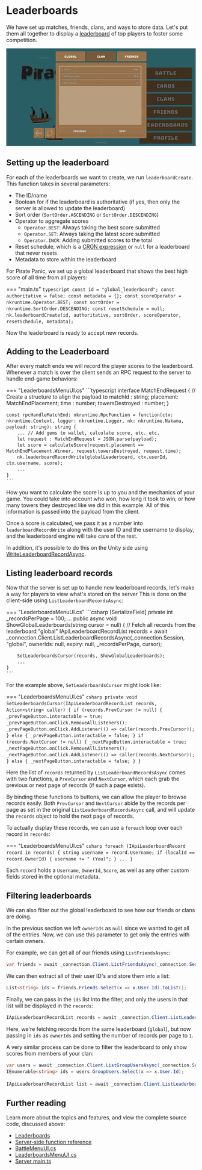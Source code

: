 # Leaderboards

We have set up matches, friends, clans, and ways to store data. Let's put them all together to display a [leaderboard](../../../concepts/leaderboards.md) of top players to foster some competition.

![Leaderboard](images/leaderboard.png)

## Setting up the leaderboard

For each of the leaderboards we want to create, we run `leaderboardCreate`. This function takes in several parameters:

* The ID/name
* Boolean for if the leaderboard is authoritative (if yes, then only the server is allowed to update the leaderboard)
* Sort order (`SortOrder.ASCENDING` or `SortOrder.DESCENDING`)
* Operator to aggregate scores
    * `Operator.BEST`: Always taking the best score submitted
    * `Operator.SET`: Always taking the latest score submitted
    * `Operator.INCR`: Adding submitted scores to the total
*  Reset schedule, which is a [CRON expression](https://en.wikipedia.org/wiki/Cron) or `null` for a leaderboard that never resets
*  Metadata to store within the leaderboard

For Pirate Panic, we set up a global leaderboard that shows the best high score of all time from all players:

=== "main.ts"
    ```typescript
    const id = "global_leaderboard";
    const authoritative = false;
    const metadata = {};
    const scoreOperator = nkruntime.Operator.BEST;
    const sortOrder = nkruntime.SortOrder.DESCENDING;
    const resetSchedule = null;
    nk.leaderboardCreate(id, authoritative, sortOrder, scoreOperator, resetSchedule, metadata);
    ```

Now the leaderboard is ready to accept new records.

## Adding to the Leaderboard

After every match ends we will record the player scores to the leaderboard. Whenever a match is over the client sends an RPC request to the server to handle end-game behaviors:

=== "LeaderboardsMenuUI.cs"
    ```typescript
    interface MatchEndRequest { // Create a structure to align the payload to
        matchId : string;
        placement: MatchEndPlacement;
        time : number;
        towersDestroyed : number;
    }


    const rpcHandleMatchEnd: nkruntime.RpcFunction = function(ctx: nkruntime.Context, logger: nkruntime.Logger, nk: nkruntime.Nakama, payload: string): string {
        ... // Add gems to wallet, calculate score, etc. etc.
        let request : MatchEndRequest = JSON.parse(payload);
        let score = calculateScore(request.placement == MatchEndPlacement.Winner, request.towersDestroyed, request.time);
        nk.leaderboardRecordWrite(globalLeaderboard, ctx.userId, ctx.username, score);
        ...
    }
    ```

How you want to calculate the score is up to you and the mechanics of your game. You could take into account who won, how long it took to win, or how many towers they destroyed like we did in this example. All of this information is passed into the payload from the client.

Once a score is calculated, we pass it as a number into `leaderboardRecordWrite` along with the user ID and the username to display, and the leaderboard engine will take care of the rest.

In addition, it's possible to do this on the Unity side using [WriteLeaderboardRecordAsync](../../../concepts/leaderboards.md#submit-a-score).

## Listing leaderboard records

Now that the server is set up to handle new leaderboard records, let's make a way for players to view what's stored on the server This is done on the client-side using `ListLeaderboardRecordsAsync`:

=== "LeaderboardsMenuUI.cs"
    ```csharp
    [SerializeField] private int _recordsPerPage = 100;
    ...
    public async void ShowGlobalLeaderboards(string cursor = null)
    {
        // Fetch all records from the leaderboard "global"
        IApiLeaderboardRecordList records = await _connection.Client.ListLeaderboardRecordsAsync(_connection.Session, "global", ownerIds: null, expiry: null, _recordsPerPage, cursor);

        SetLeaderboardsCursor(records, ShowGlobalLeaderboards);
        ...
    }
    ```

For the example above, `SetLeaderboardsCursor` might look like:

=== "LeaderboardsMenuUI.cs"
    ```csharp
    private void SetLeaderboardsCursor(IApiLeaderboardRecordList records, Action<string> caller)
    {
        if (records.PrevCursor != null) {
            _prevPageButton.interactable = true;
            _prevPageButton.onClick.RemoveAllListeners();
            _prevPageButton.onClick.AddListener(() => caller(records.PrevCursor));
        } else {
            _prevPageButton.interactable = false;
        }
        if (records.NextCursor != null) {
            _nextPageButton.interactable = true;
            _nextPageButton.onClick.RemoveAllListeners();
            _nextPageButton.onClick.AddListener(() => caller(records.NextCursor));
        } else {
            _nextPageButton.interactable = false;
        }
    }
    ```

Here the list of `records` returned by `ListLeaderboardRecordsAsync` comes with two functions, a `PrevCursor` and `NextCursor`, which each grab the previous or next page of records (if such a page exists).

By binding these functions to buttons, we can allow the player to browse records easily. Both `PrevCursor` and `NextCursor` abide by the records per page as set in the original `ListLeaderboardRecordsAsync` call, and will update the `records` object to hold the next page of records.

To actually display these records, we can use a `foreach` loop over each record in `records`:

=== "LeaderboardsMenuUI.cs"
    ```csharp
    foreach (IApiLeaderboardRecord record in records)
    {
        string username = record.Username;
        if (localId == record.OwnerId)
        {
            username += " (You)";
        }
        ...
    }
    ```

Each `record` holds a `Username`, `OwnerId`, `Score`, as well as any other custom fields stored in the optional metadata.

## Filtering leaderboards

We can also filter out the global leaderboard to see how our friends or clans are doing.

In the previous section we left `ownerIds` as `null` since we wanted to get all of the entries. Now, we can use this parameter to get only the entries with certain owners.

For example, we can get all of our friends using `ListFriendsAsync`:

```csharp
var friends = await _connection.Client.ListFriendsAsync(_connection.Session);
```

We can then extract all of their user ID's and store them into a list:

```csharp
List<string> ids = friends.Friends.Select(x => x.User.Id).ToList();
```

Finally, we can pass in the `ids` list into the filter, and only the users in that list will be displayed in the `records`:

```csharp
IApiLeaderboardRecordList records = await _connection.Client.ListLeaderboardRecordsAsync(_connection.Session, "global", ids, null, 1, cursor);
```

Here, we're fetching records from the same leaderboard (`global`), but now passing in `ids` as `ownerIds` and setting the number of records per page to `1`.

A very similar process can be done to filter the leaderboard to only show scores from members of your clan:

```csharp
var users = await _connection.Client.ListGroupUsersAsync(_connection.Session, _userClan.Group.Id, null, 1, null);
IEnumerable<string> ids = users.GroupUsers.Select(x => x.User.Id);

IApiLeaderboardRecordList list = await _connection.Client.ListLeaderboardRecordsAsync(_connection.Session, "global", ids, null, 1, cursor);
```

## Further reading

Learn more about the topics and features, and view the complete source code, discussed above:

* [Leaderboards](../../../concepts/leaderboards.md)
* [Server-side function reference](../../../server-framework/function-reference.md#leaderboards)
* [BattleMenuUI.cs](https://github.com/heroiclabs/unity-sampleproject/blob/master/PiratePanic/Assets/PiratePanic/Scripts/Menus/BattleMenuUI.cs)
* [LeaderboardsMenuUI.cs](https://github.com/heroiclabs/unity-sampleproject/blob/master/PiratePanic/Assets/PiratePanic/Scripts/Menus/LeaderboardsMenuUI.cs)
* [Server main.ts](https://github.com/heroiclabs/unity-sampleproject/blob/master/ServerModules/src/main.ts)
